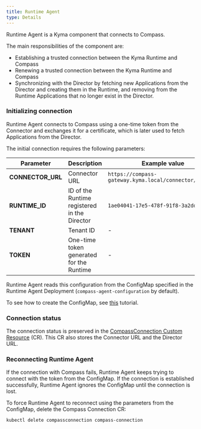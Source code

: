 ```yaml
---
title: Runtime Agent
type: Details
---
```


Runtime Agent is a Kyma component that connects to Compass. 

The main responsibilities of the component are:
- Establishing a trusted connection between the Kyma Runtime and Compass
- Renewing a trusted connection between the Kyma Runtime and Compass
- Synchronizing with the Director by fetching new Applications from the Director and creating them in the Runtime, and removing from the Runtime Applications that no longer exist in the Director.

### Initializing connection 

Runtime Agent connects to Compass using a one-time token from the Connector and exchanges it for a certificate, which is later used to fetch Applications from the Director. 

The initial connection requires the following parameters:

| **Parameter** | **Description** | **Example value** |
|---------------|-----------------|-------------------|
| **CONNECTOR_URL** | Connector URL | `https://compass-gateway.kyma.local/connector/graphql` |
| **RUNTIME_ID** | ID of the Runtime registered in the Director | `1ae04041-17e5-478f-91f8-3a2ddc7700de` |
| **TENANT** | Tenant ID  | - |
| **TOKEN** | One-time token generated for the Runtime | - |

Runtime Agent reads this configuration from the ConfigMap specified in the Runtime Agent Deployment (`compass-agent-configuration` by default).

To see how to create the ConfigMap, see [this](#tutorials-configure-runtime-agent-with-compass) tutorial. 

### Connection status

The connection status is preserved in the [CompassConnection Custom Resource](#custom-resource-compass-connection) (CR). This CR also stores the Connector URL and the Director URL.

### Reconnecting Runtime Agent

If the connection with Compass fails, Runtime Agent keeps trying to connect with the token from the ConfigMap. If the connection is established successfully, Runtime Agent ignores the ConfigMap until the connection is lost. 

To force Runtime Agent to reconnect using the parameters from the ConfigMap, delete the Compass Connection CR:

```
kubectl delete compassconnection compass-connection
```
